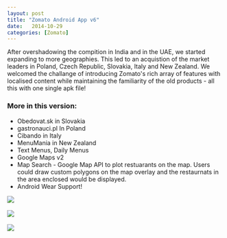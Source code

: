 ```yaml
---
layout: post
title: "Zomato Android App v6"
date:   2014-10-29
categories: [Zomato]
---
```


After overshadowing the compition in India and in the UAE, we started expanding to more geographies. This led to an acquistion of the market leaders in Poland, Czech Republic, Slovakia, Italy and New Zealand. We welcomed the challange of introducing Zomato's rich array of features with localised content while maintaining the familiarity of the old products - all this with one single apk file!

<!--more-->

### More in this version:
* Obedovat.sk in Slovakia
* gastronauci.pl In Poland
* Cibando in Italy
* MenuMania in New Zealand
* Text Menus, Daily Menus
* Google Maps v2
* Map Search - Google Map API to plot restuarants on the map. Users could draw custom polygons on the map overlay and the restaurnats in the area enclosed would be displayed.
* Android Wear Support!


<img src="{{site.url}}/img/sc_v6/home_locales.jpg"><!-- height="100" width="100">-->
<br>
<br>
<img src="{{site.url}}/img/sc_v6/order_flow_1.jpg"><!-- height="100" width="100">-->
<br>
<br>
<img src="{{site.url}}/img/sc_v6/order_flow_2.jpg"><!-- height="100" width="100">-->